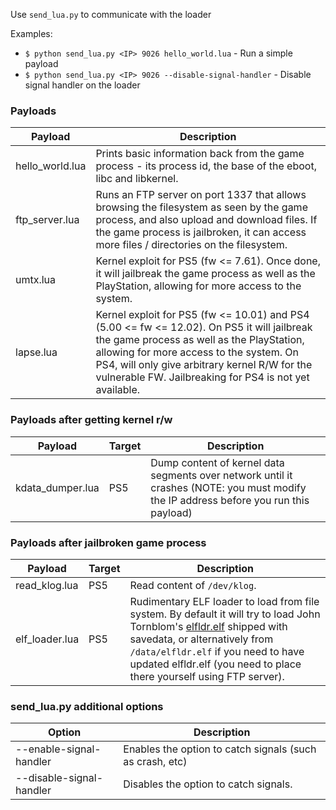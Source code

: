 
Use `send_lua.py` to communicate with the loader

Examples:
* `$ python send_lua.py <IP> 9026 hello_world.lua` - Run a simple payload
* `$ python send_lua.py <IP> 9026 --disable-signal-handler` - Disable signal handler on the loader

### Payloads

| Payload | Description |
| -------- | ------- |
| hello_world.lua | Prints basic information back from the game process - its process id, the base of the eboot, libc and libkernel. |
| ftp_server.lua | Runs an FTP server on port 1337 that allows browsing the filesystem as seen by the game process, and also upload and download files. If the game process is jailbroken, it can access more files / directories on the filesystem. |
| umtx.lua | Kernel exploit for PS5 (fw <= 7.61). Once done, it will jailbreak the game process as well as the PlayStation, allowing for more access to the system. |
| lapse.lua | Kernel exploit for PS5 (fw <= 10.01) and PS4 (5.00 <= fw <= 12.02). On PS5 it will jailbreak the game process as well as the PlayStation, allowing for more access to the system. On PS4, will only give arbitrary kernel R/W for the vulnerable FW. Jailbreaking for PS4 is not yet available. |

### Payloads after getting kernel r/w

| Payload | Target | Description |
| -------- | ------- | ------- |
| kdata_dumper.lua | PS5 | Dump content of kernel data segments over network until it crashes (NOTE: you must modify the IP address before you run this payload) |

### Payloads after jailbroken game process

| Payload | Target | Description |
| -------- | ------- | ------- |
| read_klog.lua | PS5 | Read content of `/dev/klog`. |
| elf_loader.lua | PS5 | Rudimentary ELF loader to load from file system. By default it will try to load John Tornblom's [elfldr.elf](https://github.com/ps5-payload-dev/elfldr) shipped with savedata, or alternatively from `/data/elfldr.elf` if you need to have updated elfldr.elf (you need to place there yourself using FTP server). |

### send_lua.py additional options

| Option | Description |
| -------- | ------- |
| --enable-signal-handler | Enables the option to catch signals (such as crash, etc) |
| --disable-signal-handler | Disables the option to catch signals. |
